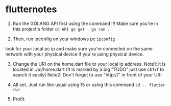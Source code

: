 # flutternotes

1. Run the GOLANG API first using the command
!!! Make sure you're in this project's folder
`cd API
go get .
go run .`

2. Then, run ipconfig on your windows pc
`ipconfig`

look for your local pc ip and make sure you're connected on the same network with your physical device if you're using physical device.

3. Change the URI on the home.dart file to your local ip address. 
Note1: it is located in ./ui/home.dart (It is marked by a big "TODO" just use ctrl+f to search it easily)
Note2: Don't forget to use "http://" in front of your URI

4. All set. Just run like usual using f5 or using this command
`cd ..
flutter run`

5. Profit.
